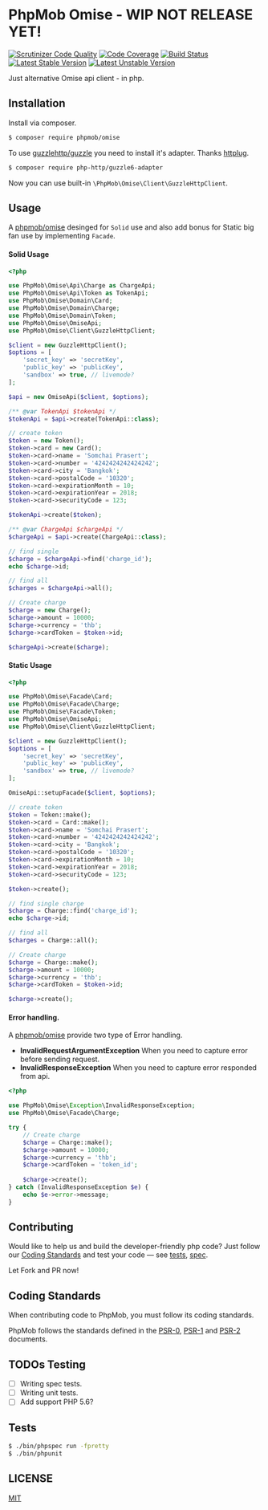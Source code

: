 # PhpMob Omise - WIP NOT RELEASE YET!
[![Scrutinizer Code Quality](https://scrutinizer-ci.com/g/phpmob/omise/badges/quality-score.png?b=master)](https://scrutinizer-ci.com/g/phpmob/omise/?branch=master)
[![Code Coverage](https://scrutinizer-ci.com/g/phpmob/omise/badges/coverage.png?b=master)](https://scrutinizer-ci.com/g/phpmob/omise/?branch=master)
[![Build Status](https://travis-ci.org/phpmob/omise.svg?branch=master)](https://travis-ci.org/phpmob/omise)
[![Latest Stable Version](https://poser.pugx.org/phpmob/omise/version)](https://packagist.org/packages/phpmob/omise)
[![Latest Unstable Version](https://poser.pugx.org/phpmob/omise/v/unstable)](//packagist.org/packages/phpmob/omise)

Just alternative Omise api client - in php.

## Installation
Install via composer.

```bash
$ composer require phpmob/omise
```

To use [guzzlehttp/guzzle](https://github.com/guzzle/guzzle) you need to install it's adapter. Thanks [httplug](https://github.com/php-http/httplug).

```bash
$ composer require php-http/guzzle6-adapter
```

Now you can use built-in `\PhpMob\Omise\Client\GuzzleHttpClient`.

## Usage
A [phpmob/omise](https://github.com/phpmob/omise) desinged for `Solid` use and also add bonus for Static big fan use by implementing `Facade`.

#### Solid Usage

```php
<?php

use PhpMob\Omise\Api\Charge as ChargeApi;
use PhpMob\Omise\Api\Token as TokenApi;
use PhpMob\Omise\Domain\Card;
use PhpMob\Omise\Domain\Charge;
use PhpMob\Omise\Domain\Token;
use PhpMob\Omise\OmiseApi;
use PhpMob\Omise\Client\GuzzleHttpClient;

$client = new GuzzleHttpClient();
$options = [
    'secret_key' => 'secretKey',
    'public_key' => 'publicKey',
    'sandbox' => true, // livemode?
];

$api = new OmiseApi($client, $options);

/** @var TokenApi $tokenApi */
$tokenApi = $api->create(TokenApi::class);

// create token
$token = new Token();
$token->card = new Card();
$token->card->name = 'Somchai Prasert';
$token->card->number = '4242424242424242';
$token->card->city = 'Bangkok';
$token->card->postalCode = '10320';
$token->card->expirationMonth = 10;
$token->card->expirationYear = 2018;
$token->card->securityCode = 123;

$tokenApi->create($token);

/** @var ChargeApi $chargeApi */
$chargeApi = $api->create(ChargeApi::class);

// find single
$charge = $chargeApi->find('charge_id');
echo $charge->id;

// find all
$charges = $chargeApi->all();

// Create charge
$charge = new Charge();
$charge->amount = 10000;
$charge->currency = 'thb';
$charge->cardToken = $token->id;

$chargeApi->create($charge);

```

#### Static Usage

```php
<?php

use PhpMob\Omise\Facade\Card;
use PhpMob\Omise\Facade\Charge;
use PhpMob\Omise\Facade\Token;
use PhpMob\Omise\OmiseApi;
use PhpMob\Omise\Client\GuzzleHttpClient;

$client = new GuzzleHttpClient();
$options = [
    'secret_key' => 'secretKey',
    'public_key' => 'publicKey',
    'sandbox' => true, // livemode?
];

OmiseApi::setupFacade($client, $options);

// create token
$token = Token::make();
$token->card = Card::make();
$token->card->name = 'Somchai Prasert';
$token->card->number = '4242424242424242';
$token->card->city = 'Bangkok';
$token->card->postalCode = '10320';
$token->card->expirationMonth = 10;
$token->card->expirationYear = 2018;
$token->card->securityCode = 123;

$token->create();

// find single charge
$charge = Charge::find('charge_id');
echo $charge->id;

// find all
$charges = Charge::all();

// Create charge
$charge = Charge::make();
$charge->amount = 10000;
$charge->currency = 'thb';
$charge->cardToken = $token->id;

$charge->create();

```

#### Error handling.
A [phpmob/omise](https://github.com/phpmob/omise) provide two type of Error handling.

  - **InvalidRequestArgumentException** When you need to capture error before sending request.
  - **InvalidResponseException** When you need to capture error responded from api.

```php
<?php

use PhpMob\Omise\Exception\InvalidResponseException;
use PhpMob\Omise\Facade\Charge;

try {
    // Create charge
    $charge = Charge::make();
    $charge->amount = 10000;
    $charge->currency = 'thb';
    $charge->cardToken = 'token_id';
    
    $charge->create();
} catch (InvalidResponseException $e) {
    echo $e->error->message;
}

```

## Contributing
Would like to help us and build the developer-friendly php code? Just follow our [Coding Standards](#coding-standards) and test your code — see [tests](tests),  [spec](spec).

Let Fork and PR now!

## Coding Standards

When contributing code to PhpMob, you must follow its coding standards.

PhpMob follows the standards defined in the [PSR-0](http://www.php-fig.org/psr/psr-0/), [PSR-1](http://www.php-fig.org/psr/psr-1/) and [PSR-2](http://www.php-fig.org/psr/psr-2/) documents.

## TODOs Testing
  - [ ] Writing spec tests.
  - [ ] Writing unit tests.
  - [ ] Add support PHP 5.6?

## Tests
```bash
$ ./bin/phpspec run -fpretty
$ ./bin/phpunit
```

## LICENSE
[MIT](LICENSE)
